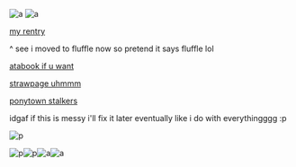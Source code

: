 ![a](https://c.tenor.com/wMg9BNOHJDsAAAAd/tenor.gif)
![a](https://i.postimg.cc/SK706shy/cooltext467683544736260.gif)

[my rentry](https://fluffle.cc/reikoga)

^ see i moved to fluffle now so pretend it says fluffle lol

[atabook if u want](https://sniide.atabook.org/)

[strawpage uhmmm](https://sniide.straw.page/)

[ponytown stalkers](https://rentry.co/shingancrimzon)

idgaf if this is messy i'll fix it later eventually like i do with everythingggg :p

![p](https://c.tenor.com/kQYXoHrXO3kAAAAd/tenor.gif)

![p](https://i.postimg.cc/NjybmZjV/picmix-com-2463325.png)![p](https://i.postimg.cc/J045n2Fp/picmix-com-2474219.jpg)![a](https://i.postimg.cc/VsDFTzSp/picmix-com-2453978.gif)![a](https://i.postimg.cc/bw2Hsb6f/picmix-com-2474217.gif)

